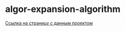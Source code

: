 # algor-expansion-algorithm
[Ссылка на страницу с данным проектом](https://poliklot.ru/algor/lab_4/)
